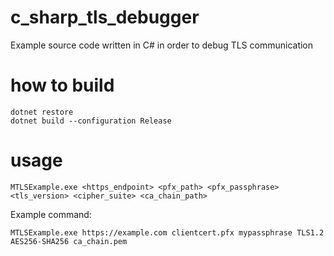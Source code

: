 # c_sharp_tls_debugger

Example source code written in C# in order to debug TLS communication


# how to build

```
dotnet restore
dotnet build --configuration Release
```

# usage

```
MTLSExample.exe <https_endpoint> <pfx_path> <pfx_passphrase> <tls_version> <cipher_suite> <ca_chain_path>
```

Example command:

```
MTLSExample.exe https://example.com clientcert.pfx mypassphrase TLS1.2 AES256-SHA256 ca_chain.pem
```
